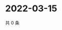 # 2022-03-15

共 0 条

<!-- BEGIN WEIBO -->
<!-- 最后更新时间 Tue Mar 15 2022 10:38:31 GMT+0800 (China Standard Time) -->

<!-- END WEIBO -->
